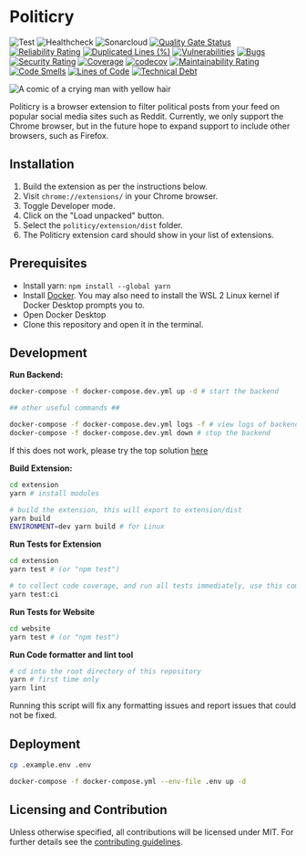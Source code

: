 # Politicry

![Test](https://github.com/se310-t6/politicry/actions/workflows/test.yml/badge.svg)
![Healthcheck](https://github.com/se310-t6/politicry/actions/workflows/healthcheck.yml/badge.svg)
![Sonarcloud](https://github.com/se310-t6/politicry/actions/workflows/sonarcloud.yml/badge.svg)
[![Quality Gate Status](https://sonarcloud.io/api/project_badges/measure?project=se310-t6_politicry&metric=alert_status)](https://sonarcloud.io/summary/new_code?id=se310-t6_politicry)
[![Reliability Rating](https://sonarcloud.io/api/project_badges/measure?project=se310-t6_politicry&metric=reliability_rating)](https://sonarcloud.io/summary/new_code?id=se310-t6_politicry)
[![Duplicated Lines (%)](https://sonarcloud.io/api/project_badges/measure?project=se310-t6_politicry&metric=duplicated_lines_density)](https://sonarcloud.io/summary/new_code?id=se310-t6_politicry)
[![Vulnerabilities](https://sonarcloud.io/api/project_badges/measure?project=se310-t6_politicry&metric=vulnerabilities)](https://sonarcloud.io/summary/new_code?id=se310-t6_politicry)
[![Bugs](https://sonarcloud.io/api/project_badges/measure?project=se310-t6_politicry&metric=bugs)](https://sonarcloud.io/summary/new_code?id=se310-t6_politicry)
[![Security Rating](https://sonarcloud.io/api/project_badges/measure?project=se310-t6_politicry&metric=security_rating)](https://sonarcloud.io/summary/new_code?id=se310-t6_politicry)
[![Coverage](https://sonarcloud.io/api/project_badges/measure?project=se310-t6_politicry&metric=coverage)](https://sonarcloud.io/summary/new_code?id=se310-t6_politicry)
[![codecov](https://codecov.io/gh/se310-t6/politicry/branch/main/graph/badge.svg?token=JSL2O5JZNP)](https://codecov.io/gh/se310-t6/politicry)
[![Maintainability Rating](https://sonarcloud.io/api/project_badges/measure?project=se310-t6_politicry&metric=sqale_rating)](https://sonarcloud.io/summary/new_code?id=se310-t6_politicry)
[![Code Smells](https://sonarcloud.io/api/project_badges/measure?project=se310-t6_politicry&metric=code_smells)](https://sonarcloud.io/summary/new_code?id=se310-t6_politicry)
[![Lines of Code](https://sonarcloud.io/api/project_badges/measure?project=se310-t6_politicry&metric=ncloc)](https://sonarcloud.io/summary/new_code?id=se310-t6_politicry)
[![Technical Debt](https://sonarcloud.io/api/project_badges/measure?project=se310-t6_politicry&metric=sqale_index)](https://sonarcloud.io/summary/new_code?id=se310-t6_politicry)

![A comic of a crying man with yellow hair](https://camo.githubusercontent.com/1851fbb05a7492b6e79caeb8664d3d394b69cf3efe5327bedc167ff75240b27f/68747470733a2f2f63646e2e646973636f72646170702e636f6d2f6174746163686d656e74732f3931303735333430313339333030303436312f313030333538393436383933363232343833382f556e7469746c65645f417274776f726b2e706e67)

Politicry is a browser extension to filter political posts from your feed on popular social media sites such as Reddit. Currently, we only support the Chrome browser, but in the future hope to expand support to include other browsers, such as Firefox.

## Installation

1. Build the extension as per the instructions below.
2. Visit `chrome://extensions/` in your Chrome browser.
3. Toggle Developer mode.
4. Click on the "Load unpacked" button.
5. Select the `politicy/extension/dist` folder.
6. The Politicry extension card should show in your list of extensions.

## Prerequisites

- Install yarn: `npm install --global yarn`
- Install [Docker](https://docs.docker.com/get-docker/). You may also need to install the WSL 2 Linux kernel if Docker Desktop prompts you to.
- Open Docker Desktop
- Clone this repository and open it in the terminal.

## Development

**Run Backend:**

```bash
docker-compose -f docker-compose.dev.yml up -d # start the backend

## other useful commands ##

docker-compose -f docker-compose.dev.yml logs -f # view logs of backend
docker-compose -f docker-compose.dev.yml down # stop the backend
```

If this does not work, please try the top solution [here](https://stackoverflow.com/questions/41117421/ps1-cannot-be-loaded-because-running-scripts-is-disabled-on-this-system)

**Build Extension:**

```bash
cd extension
yarn # install modules

# build the extension, this will export to extension/dist
yarn build
ENVIRONMENT=dev yarn build # for Linux
```

**Run Tests for Extension**

```bash
cd extension
yarn test # (or "npm test")

# to collect code coverage, and run all tests immediately, use this command instead:
yarn test:ci
```

**Run Tests for Website**

```bash
cd website
yarn test # (or "npm test")
```

**Run Code formatter and lint tool**

```bash
# cd into the root directory of this repository
yarn # first time only
yarn lint
```

Running this script will fix any formatting issues and report issues that could not be fixed.

## Deployment

```bash
cp .example.env .env

docker-compose -f docker-compose.yml --env-file .env up -d
```

## Licensing and Contribution

Unless otherwise specified, all contributions will be licensed under MIT. For further details see the [contributing guidelines](./CONTRIBUTING_GUIDELINES.md).
